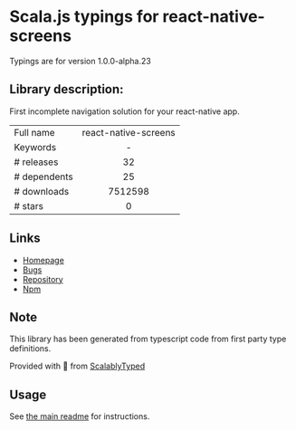 
# Scala.js typings for react-native-screens

Typings are for version 1.0.0-alpha.23

## Library description:
First incomplete navigation solution for your react-native app.

|                    |                 |
| ------------------ | :-------------: |
| Full name          | react-native-screens |
| Keywords           | - |
| # releases         | 32 |
| # dependents       | 25 |
| # downloads        | 7512598 |
| # stars            | 0 |

## Links
- [Homepage](https://github.com/kmagiera/react-native-screens#readme)
- [Bugs](https://github.com/kmagiera/react-native-screens/issues)
- [Repository](https://github.com/kmagiera/react-native-screens)
- [Npm](https://www.npmjs.com/package/react-native-screens)
    


## Note
This library has been generated from typescript code from first party type definitions.

Provided with :purple_heart: from [ScalablyTyped](https://github.com/oyvindberg/ScalablyTyped)

## Usage
See [the main readme](../../readme.md) for instructions.


